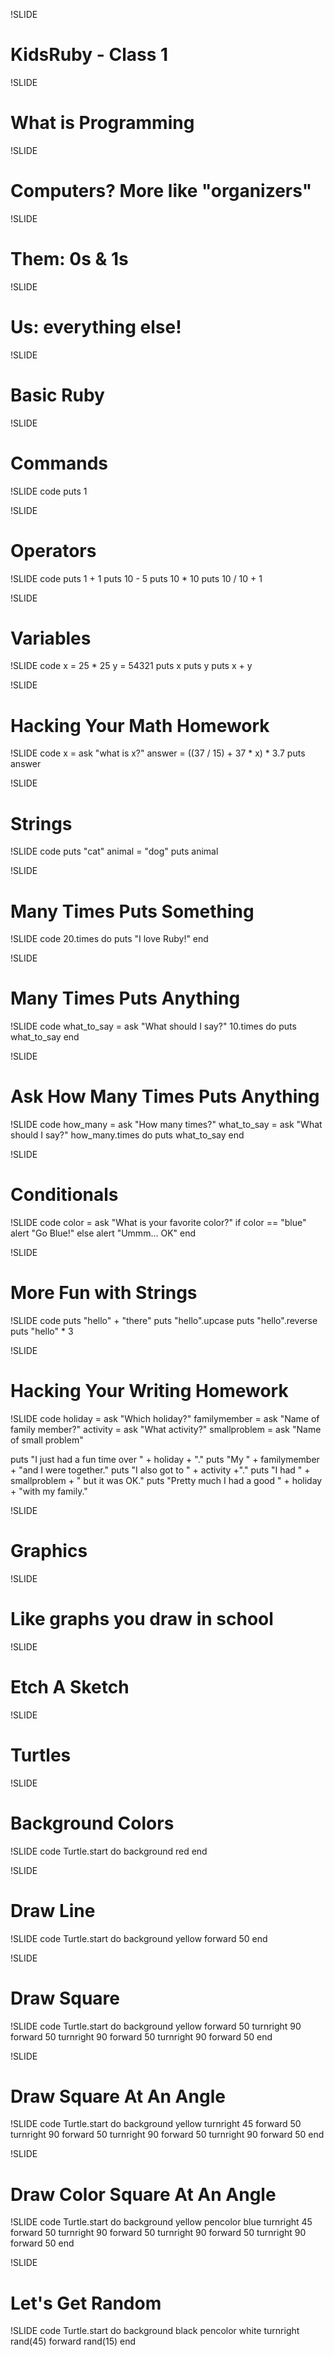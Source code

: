 !SLIDE 
# KidsRuby - Class 1 #

!SLIDE 
# What is Programming #

!SLIDE 
# Computers? More like "organizers" #

!SLIDE 
# Them: 0s & 1s #

!SLIDE 
# Us: everything else! #

!SLIDE
# Basic Ruby #

!SLIDE 
# Commands #

!SLIDE code
puts 1

!SLIDE
# Operators

!SLIDE code
puts 1 + 1
puts 10 - 5
puts 10 * 10
puts 10 / 10 + 1

!SLIDE
# Variables #

!SLIDE code
x = 25 * 25
y = 54321
puts x
puts y
puts x + y

!SLIDE
# Hacking Your Math Homework #

!SLIDE code
x = ask "what is x?"
answer = ((37 / 15) + 37 * x) * 3.7
puts answer

!SLIDE
# Strings #

!SLIDE code
puts "cat"
animal = "dog"
puts animal

!SLIDE
# Many Times Puts Something #

!SLIDE code
20.times do
  puts "I love Ruby!"
end

!SLIDE
# Many Times Puts Anything #

!SLIDE code
what_to_say = ask "What should I say?"
10.times do
  puts what_to_say
end

!SLIDE
# Ask How Many Times Puts Anything #

!SLIDE code
how_many = ask "How many times?"
what_to_say = ask "What should I say?"
how_many.times do
  puts what_to_say
end

!SLIDE
# Conditionals #

!SLIDE code
color = ask "What is your favorite color?"
if color == "blue"
  alert "Go Blue!"
else
  alert "Ummm... OK"
end

!SLIDE
# More Fun with Strings #

!SLIDE code
puts "hello" + "there"
puts "hello".upcase
puts "hello".reverse
puts "hello" * 3

!SLIDE
# Hacking Your Writing Homework #

!SLIDE code
holiday = ask "Which holiday?"
familymember = ask "Name of family member?"
activity = ask "What activity?"
smallproblem = ask "Name of small problem"

puts "I just had a fun time over " + holiday + "."
puts "My " + familymember + "and I were together."
puts "I also got to " + activity +"."
puts "I had " + smallproblem + " but it was OK."
puts "Pretty much I had a good " + holiday + "with my family."

!SLIDE
# Graphics #

!SLIDE
# Like graphs you draw in school #

!SLIDE
# Etch A Sketch #

!SLIDE
# Turtles #


!SLIDE
# Background Colors #

!SLIDE code
Turtle.start do
  background red
end

!SLIDE
# Draw Line #

!SLIDE code
Turtle.start do
  background yellow
  forward 50
end

!SLIDE
# Draw Square #

!SLIDE code
Turtle.start do
  background yellow
  forward 50
  turnright 90
  forward 50
  turnright 90
  forward 50
  turnright 90
  forward 50
end

!SLIDE
# Draw Square At An Angle #

!SLIDE code
Turtle.start do
  background yellow
  turnright 45
  forward 50
  turnright 90
  forward 50
  turnright 90
  forward 50
  turnright 90
  forward 50
end

!SLIDE
# Draw Color Square At An Angle #

!SLIDE code
Turtle.start do
  background yellow
  pencolor blue
  turnright 45
  forward 50
  turnright 90
  forward 50
  turnright 90
  forward 50
  turnright 90
  forward 50
end

!SLIDE
# Let's Get Random #

!SLIDE code
Turtle.start do
  background black
  pencolor white
  turnright rand(45)
  forward rand(15)
end

